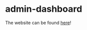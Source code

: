 # admin-dashboard

The website can be found [here](https://hazelhedmine.github.io/admin-dashboard/)!
